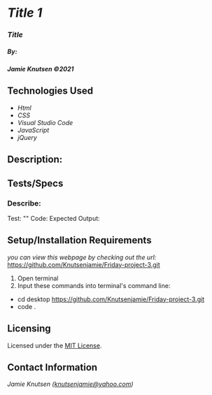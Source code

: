 # _Title 1_


### _Title_

##### By:
#####  _**Jamie Knutsen**_ _©2021_


## Technologies Used

* _Html_
* _CSS_
* _Visual Studio Code_
* _JavaScript_
* _jQuery_

## Description:

## Tests/Specs

### Describe: 
Test: ""
Code: 
Expected Output: 



## Setup/Installation Requirements
_you can view this webpage by checking out the url:_
https://github.com/Knutsenjamie/Friday-project-3.git
1. Open terminal
2. Input these commands into terminal's command line:

* cd desktop
https://github.com/Knutsenjamie/Friday-project-3.git
* code .

## Licensing

Licensed under the [MIT License](license).

## Contact Information

_Jamie Knutsen (knutsenjamie@yahoo.com)_